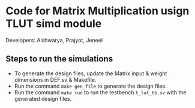 # Code for Matrix Multiplication usign TLUT simd module
Developers: Aishwarya, Prajyot, Jeneel

## Steps to run the simulations
 - To generate the design files, update the Matrix input & weight dimensions in DEF.sv & Makefile.
 - Run the command `make gen_file` to generate the design files.
 - Run the command `make run` to run the testbench `t_lut_tb.sv` with the generated design files.
